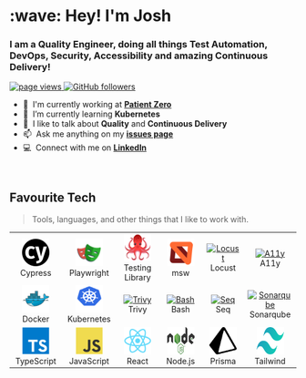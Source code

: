 <h1 align="left">:wave: Hey! I'm Josh</h1>
<h3 align="left">I am a Quality Engineer, doing all things Test Automation, DevOps, Security, Accessibility and amazing Continuous Delivery!</h3>

<p align="left">
  <a href="https://github.com/joshmccure/joshmccure">
    <img src="https://komarev.com/ghpvc/?username=joshmccure" alt="page views" />
  </a>

  <a href="https://github.com/joshmccure?tab=followers">
    <img alt="GitHub followers" src="https://img.shields.io/github/followers/MacroPower?color=green&logo=github">
  </a>
</p>

- :office: &nbsp;I'm currently working at **[Patient Zero]**
- :seedling: &nbsp;I’m currently learning **Kubernetes**
- :speech_balloon: &nbsp;I like to talk about **Quality** and **Continuous Delivery**
- :mailbox: &nbsp;Ask me anything on my **[issues page]**
- :computer: &nbsp;Connect with me on **[LinkedIn]**

<br>

<h2 align="left" id="joshmccure-tech">Favourite Tech</h2>

> Tools, languages, and other things that I like to work with.

<table>
  <tr>
    <td align="center" width="96">
      <a href="#joshmccure-tech">
        <img src="./img/cypress.svg" width="48" height="48" alt="Cypress" />
      </a>
      <br>Cypress
    </td>
    <td align="center" width="96">
      <a href="#joshmccure-tech">
        <img src="./img/playwright.svg" width="48" height="48" alt="Playwright" />
      </a>
      <br>Playwright
    </td>
    <td align="center" width="96">
      <a href="#joshmccure-tech">
        <img src="./img/testing-library.png" width="48" height="48" alt="Testing Library" />
      </a>
      <br>Testing Library
    </td>
    <td align="center" width="96">
      <a href="#joshmccure-tech">
        <img src="./img/msw.svg" width="48" height="48" alt="Mock Service Worker" />
      </a>
      <br>msw
    </td>
    <td align="center" width="96">
      <a href="#joshmccure-tech">
        <img src="" width="48" height="48" alt="Locust" />
      </a>
      <br>Locust
    </td>
    <td align="center" width="96">
      <a href="#joshmccure-tech" >
        <img src="" width="48" height="48" alt="A11y" />
      </a>
      <br>A11y
    </td>
  </tr>
  <tr>
    <td align="center" width="96"> 
      <a href="#joshmccure-tech" >
        <img src="./img/docker.svg" width="48" height="48" alt="Docker" />
      </a>
      <br>Docker
    </td>
    <td align="center" width="96">
      <a href="#joshmccure-tech" >
        <img src="https://raw.githubusercontent.com/cncf/artwork/master/projects/kubernetes/icon/color/kubernetes-icon-color.svg" width="48" height="48" alt="Kubernetes" />
      </a>
      <br>Kubernetes
    </td>
    <td align="center"  width="96">
      <a href="#joshmccure-tech">
        <img src="./img/" width="48" height="48" alt="Trivy" />
      </a>
      <br>Trivy
    </td>
    <td align="center" width="96">
      <a href="#joshmccure-tech">
        <img src="https://raw.githubusercontent.com/PowerShell/PowerShell/master/assets/ps_black_128.svg" width="48" height="48" alt="Bash" />
      </a>
      <br>Bash
    </td>
    <td align="center" width="96">
      <a href="#joshmccure-tech" >
        <img src="" width="48" height="48" alt="Seq" />
      </a>
      <br>Seq
    </td>
    <td align="center" width="96">
      <a href="#joshmccure-tech" >
        <img src="" width="48" height="48" alt="Sonarqube" />
      </a>
      <br>Sonarqube
    </td>
  </tr>
    <tr>
    <td align="center" width="96">
      <a href="#joshmccure-tech">
        <img src="./img/typescript.svg" width="48" height="48" alt="TypeScript" />
      </a>
      <br>TypeScript
    </td>
    <td align="center" width="96">
      <a href="#joshmccure-tech">
        <img src="./img/javascript.svg" width="48" height="48" alt="JavaScript" />
      </a>
      <br>JavaScript
    </td>
    <td align="center" width="96">
      <a href="#joshmccure-tech" >
        <img src="./img/react.svg" width="48" height="48" alt="React" />
      </a>
      <br>React
    </td>
    <td align="center" width="96">
      <a href="#joshmccure-tech">
        <img src="./img/nodejs.svg" width="48" height="48" alt="Node.js" />
      </a>
      <br>Node.js
    </td>
    <td align="center"  width="96">
      <a href="#joshmccure-tech">
        <img src="./img/prisma.svg" width="48" height="48" alt="Prisma" />
      </a>
      <br>Prisma
    </td>
    <td align="center" width="96">
      <a href="#joshmccure-tech">
        <img src="./img/tailwind.svg" width="48" height="48" alt="Tailwind" />
      </a>
      <br>Tailwind
    </td>
  </tr>
</table>

<!-- links -->

[Patient Zero]: https://github.com/PatientZero-AU "Patient Zero Github Home"
[issues page]: https://github.com/joshmccure/joshmccure/issues "MacroPower/issues"
[linkedin]: https://www.linkedin.com/in/joshmccure "Josh McCure LinkedIn"
